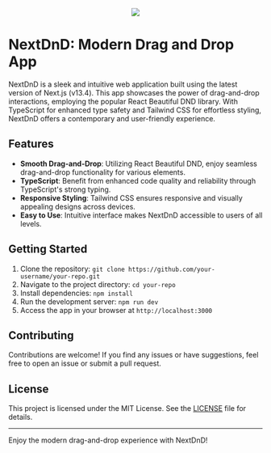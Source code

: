 
<p align="center">
  <a aria-label="Vercel logo" href="https://youtube.com/@uniquecoder">
    <img src="https://yt3.ggpht.com/EsPzNAPrBedX7bKzDrK-CCBWq7D75U-PCoiET7DGjXa_h9bcTo3GP7QykKDv0-br3crI9Am2=s176-c-k-c0x00ffffff-no-rj-mo">
  </a>
</p>

# NextDnD: Modern Drag and Drop App

NextDnD is a sleek and intuitive web application built using the latest version of Next.js (v13.4). This app showcases the power of drag-and-drop interactions, employing the popular React Beautiful DND library. With TypeScript for enhanced type safety and Tailwind CSS for effortless styling, NextDnD offers a contemporary and user-friendly experience.

## Features

- **Smooth Drag-and-Drop**: Utilizing React Beautiful DND, enjoy seamless drag-and-drop functionality for various elements.
- **TypeScript**: Benefit from enhanced code quality and reliability through TypeScript's strong typing.
- **Responsive Styling**: Tailwind CSS ensures responsive and visually appealing designs across devices.
- **Easy to Use**: Intuitive interface makes NextDnD accessible to users of all levels.

## Getting Started

1. Clone the repository: `git clone https://github.com/your-username/your-repo.git`
2. Navigate to the project directory: `cd your-repo`
3. Install dependencies: `npm install`
4. Run the development server: `npm run dev`
5. Access the app in your browser at `http://localhost:3000`

## Contributing

Contributions are welcome! If you find any issues or have suggestions, feel free to open an issue or submit a pull request.

## License

This project is licensed under the MIT License. See the [LICENSE](LICENSE) file for details.

---

Enjoy the modern drag-and-drop experience with NextDnD!


